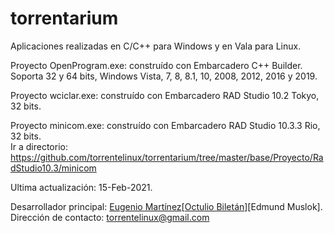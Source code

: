 # torrentarium

Aplicaciones realizadas en C/C++ para Windows y en Vala para Linux.<br>

Proyecto OpenProgram.exe: construído con Embarcadero C++ Builder.<br>
Soporta 32 y 64 bits, Windows Vista, 7, 8, 8.1, 10, 2008, 2012, 2016 y 2019.<br>

Proyecto wciclar.exe: construído con Embarcadero RAD Studio 10.2 Tokyo, 32 bits.<br>

Proyecto minicom.exe: construído con Embarcadero RAD Studio 10.3.3 Rio, 32 bits.<br>
Ir a directorio: https://github.com/torrentelinux/torrentarium/tree/master/base/Proyecto/RadStudio10.3/minicom<br>

Ultima actualización: 15-Feb-2021.<br>

Desarrollador principal: <a href="https://ar.linkedin.com/in/eugenio-mart%C3%ADnez-ob1">Eugenio Martínez</a>[<a href="https://www.bing.com/search?q=octulio+bilet%C3%A1n">Octulio Biletán</a>][Edmund Muslok].<br>
Dirección de contacto: torrentelinux@gmail.com<br>
